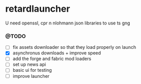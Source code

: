 # retardlauncher

U need openssl, cpr n nlohmann json libraries to use ts gng

### @TODO
- [ ] fix assets downloader so that they load properly on launch
- [x] asynchronus downloads + improve speed
- [ ] add the forge and fabric mod loaders
- [ ] set up news api
- [ ] basic ui for testing
- [ ] improve launcher
